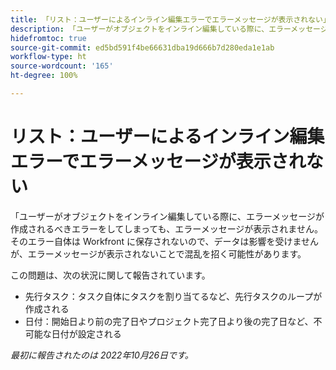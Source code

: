 ```yaml
---
title: 「リスト：ユーザーによるインライン編集エラーでエラーメッセージが表示されない」
description: 「ユーザーがオブジェクトをインライン編集している際に、エラーメッセージが作成されるはずのエラーをしても、エラーメッセージが表示されません。そのエラー自体は Workfront に保存されないので、データは影響を受けませんが、エラーメッセージが表示されないことで混乱を招く可能性があります。」
hidefromtoc: true
source-git-commit: ed5bd591f4be66631dba19d666b7d280eda1e1ab
workflow-type: ht
source-wordcount: '165'
ht-degree: 100%

---
```



# リスト：ユーザーによるインライン編集エラーでエラーメッセージが表示されない

「ユーザーがオブジェクトをインライン編集している際に、エラーメッセージが作成されるべきエラーをしてしまっても、エラーメッセージが表示されません。そのエラー自体は Workfront に保存されないので、データは影響を受けませんが、エラーメッセージが表示されないことで混乱を招く可能性があります。

この問題は、次の状況に関して報告されています。

* 先行タスク：タスク自体にタスクを割り当てるなど、先行タスクのループが作成される
* 日付：開始日より前の完了日やプロジェクト完了日より後の完了日など、不可能な日付が設定される

_最初に報告されたのは 2022年10月26日です。_

